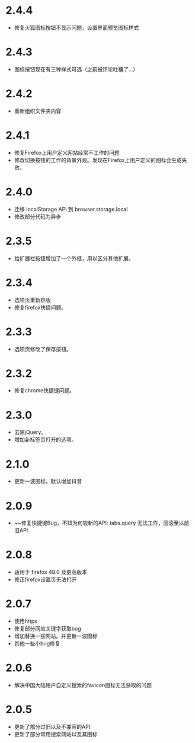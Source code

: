 # 2.4.4
- 修复火狐图标按钮不显示问题，设置界面预览图标样式

# 2.4.3
- 图标按钮现在有三种样式可选（之前被评论吐槽了...）

# 2.4.2
- 重新组织文件夹内容

# 2.4.1
- 修复Firefox上用户定义网站经常不工作的问题
- 修改切换按钮的工作的背景外观。发现在Firefox上用户定义的图标会生成失败。

# 2.4.0
- 迁移 localStorage API 到 browser.storage.local
- 修改部分代码为异步

# 2.3.5
- 给扩展栏按钮增加了一个外框，用以区分其他扩展。

# 2.3.4
- 选项页重新排版
- 修复firefox快捷问题。

# 2.3.3
- 选项页修改了保存按钮。

# 2.3.2
- 修复chrome快捷键问题。

# 2.3.0
- 去除jQuery。
- 增加新标签页打开的选项。

# 2.1.0
- 更新一波图标，默认增加抖音

# 2.0.9
- ~~修复快捷键Bug，不知为何较新的API: tabs.query 无法工作，回滚至以前旧API

# 2.0.8
- 适用于 firefox 48.0 及更高版本
- 修正firefox设置页无法打开

# 2.0.7
- 使用https
- 修复部分网站关键字获取bug
- 增加替换一些网站。并更新一波图标
- 其他一些小bug修复

# 2.0.6
- 解决中国大陆用户自定义搜索的favicon图标无法获取的问题

# 2.0.5
- 更新了部分过旧以及不兼容的API
- 更新了部分常用搜索网站以及其图标
